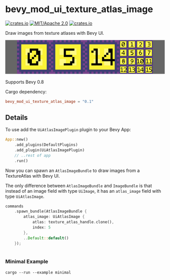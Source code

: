 # bevy_mod_ui_texture_atlas_image
[![crates.io](https://img.shields.io/crates/v/bevy_mod_ui_texture_atlas_image)](https://crates.io/crates/bevy_mod_ui_texture_atlas_image)
[![MIT/Apache 2.0](https://img.shields.io/badge/license-MIT%2FApache-blue.svg)](https://github.com/ickshonpe/bevy_mod_ui_texture_atlas_image)
[![crates.io](https://img.shields.io/crates/d/bevy_mod_ui_texture_atlas_image)](https://crates.io/crates/bevy_mod_ui_texture_atlas_image)

Draw images from texture atlases with Bevy UI.

![image](bevy_mod_ui_texture_atlas_image.png)

Supports Bevy 0.8

Cargo dependency:
```toml
bevy_mod_ui_texture_atlas_image = "0.1"
```

## Details

To use add the ```UiAtlasImagePlugin``` plugin to your Bevy App:

```rust
App::new()
    .add_plugins(DefaultPlugins)
    .add_plugin(UiAtlasImagePlugin)
    // ..rest of app
    .run()
```

Now you can spawn an `AtlasImageBundle` to draw images from a TextureAtlas with Bevy UI.

The only difference between `AtlasImageBundle` and `ImageBundle` is that instead of an image field with type `UiImage`, it has an `atlas_image` field with type `UiAtlasImage`.

```rust
commands
    .spawn_bundle(AtlasImageBundle {
        atlas_image: UiAtlasImage { 
            atlas: texture_atlas_handle.clone(),
            index: 5
        },
        ..Default::default()
    });
```
#
### Minimal Example

``` 
cargo --run --example minimal
```


